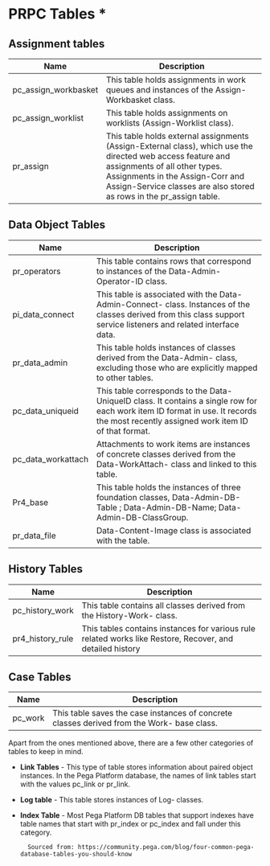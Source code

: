 # PRPC Tables *

## Assignment tables

|Name|Description|
|-|-|
|pc_assign_workbasket| This table holds assignments in work queues and instances of the Assign-Workbasket class.|
|pc_assign_worklist| This table holds assignments on worklists (Assign-Worklist class).|
|pr_assign| This table holds external assignments (Assign-External class), which use the directed web access feature and assignments of all other types. Assignments in the Assign-Corr and Assign-Service classes are also stored as rows in the pr_assign table.|

## Data Object Tables
|Name|Description|
|-|-|
|pr_operators| This table contains rows that correspond to instances of the Data-Admin-Operator-ID class.|
|pi_data_connect| This table is associated with the Data-Admin-Connect- class. Instances of the classes derived from this class support service listeners and related interface data.|
|pr_data_admin| This table holds instances of classes derived from the Data-Admin- class, excluding those who are explicitly mapped to other tables.|
|pc_data_uniqueid| This table corresponds to the Data-UniqueID class. It contains a single row for each work item ID format in use. It records the most recently assigned work item ID of that format.|
|pc_data_workattach| Attachments to work items are instances of concrete classes derived from the Data-WorkAttach- class and linked to this table.|
|Pr4_base| This table holds the instances of three foundation classes, Data-Admin-DB-Table ; Data-Admin-DB-Name; Data-Admin-DB-ClassGroup.|
|pr_data_file| Data-Content-Image class is associated with the table.|

## History Tables
|Name|Description|
|-|-|
|pc_history_work| This table contains all classes derived from the History-Work- class.|
|pr4_history_rule| This tables contains instances for various rule related works like Restore, Recover, and detailed history|

## Case Tables

|Name|Description|
|-|-|
|pc_work| This table saves the case instances of concrete classes derived from the Work- base class.|

Apart from the ones mentioned above, there are a few other categories of tables to keep in mind.

- **Link Tables** - This type of table stores information about paired object instances. In the Pega Platform database, the names of link tables start with the values pc_link or pr_link.

- **Log table** - This table stores instances of Log- classes.

- **Index Table** - Most Pega Platform DB tables that support indexes have table names that start with pr_index or pc_index and fall under this category.


        Sourced from: https://community.pega.com/blog/four-common-pega-database-tables-you-should-know